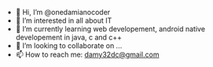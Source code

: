 - 👋 Hi, I’m @onedamianocoder
- 👀 I’m interested in all about IT
- 🌱 I’m currently learning web developement, android native developement in java, c and c++ 
- 💞️ I’m looking to collaborate on ...
- 📫 How to reach me: damy32dc@gmail.com

<!---
onedamianocoder/onedamianocoder is a ✨ special ✨ repository because its `README.md` (this file) appears on your GitHub profile.
You can click the Preview link to take a look at your changes.
--->
